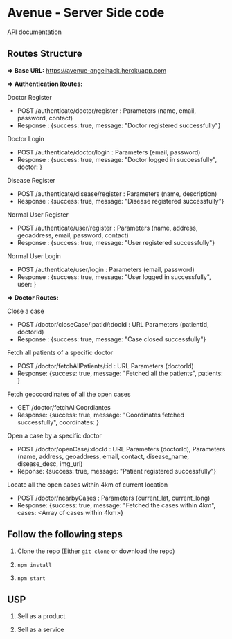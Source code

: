 # Avenue - Server Side code

API documentation

## Routes Structure

**=> Base URL:**
   https://avenue-angelhack.herokuapp.com

**=> Authentication Routes:**

Doctor Register
- POST /authenticate/doctor/register : Parameters (name, email, password, contact)
- Response : {success: true, message: "Doctor registered successfully"}

Doctor Login
- POST /authenticate/doctor/login : Parameters (email, password)
- Response : {success: true, message: "Doctor logged in successfully", doctor: <doctor object>}

Disease Register
- POST /authenticate/disease/register : Parameters (name, description)
- Response : {success: true, message: "Disease registered successfully"}

Normal User Register
- POST /authenticate/user/register : Parameters (name, address, geoaddress, email, password, contact)
- Response : {success: true, message: "User registered successfully"}

Normal User Login
- POST /authenticate/user/login : Parameters (email, password)
- Response : {success: true, message: "User logged in successfully", user: <user object>}


**=> Doctor Routes:**

Close a case
- POST /doctor/closeCase/:patId/:docId : URL Parameters (patientId, doctorId)
- Response : {success: true, message: "Case closed successfully"}

Fetch all patients of a specific doctor
- POST /doctor/fetchAllPatients/:id : URL Parameters (doctorId)
- Response: {success: true, message: "Fetched all the patients", patients: <Array of patient objects>}

Fetch geocoordinates of all the open cases
- GET /doctor/fetchAllCoordiantes
- Response: {success: true, message: "Coordinates fetched successfully", coordinates: <Array of filtered objects containing the geocoordinates>}

Open a case by a specific doctor
- POST /doctor/openCase/:docId : URL Parameters (doctorId), Parameters (name, address, geoaddress, email, contact, disease_name, disease_desc, img_url)
- Reponse: {success: true, message: "Patient registered successfully"}

Locate all the open cases within 4km of current location
- POST /doctor/nearbyCases : Parameters (current_lat, current_long)
- Response: {success: true, message: "Fetched the cases within 4km", cases: <Array of cases within 4km>}

## Follow the following steps

1. Clone the repo (Either `git clone` or download the repo)

2. `npm install`

3. `npm start`


## USP

1. Sell as a product

2. Sell as a service
